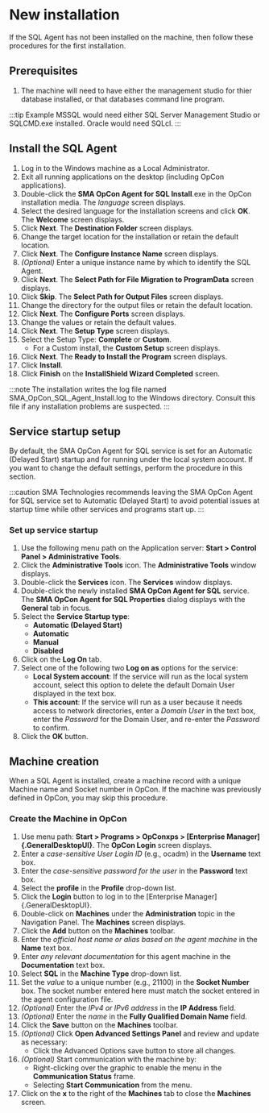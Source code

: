 # New installation

If the SQL Agent has not been installed on the machine, then follow these procedures for the first
installation.

## Prerequisites
1. The machine will need to have either the management studio for thier database installed, or that databases command line program.  

:::tip Example
MSSQL would need either SQL Server Management Studio or SQLCMD.exe installed.
Oracle would need SQLcl.
:::

## Install the SQL Agent

1. Log in to the Windows machine as a Local Administrator.
2. Exit all running applications on the desktop (including OpCon applications).
3. Double-click the **SMA OpCon Agent for SQL Install**.exe in the OpCon installation media. The *language* screen displays.
4. Select the desired language for the installation screens and click **OK**. The **Welcome** screen displays.
5. Click **Next**. The **Destination Folder** screen displays.
6. Change the target location for the installation or retain the default location.
7. Click **Next**. The **Configure Instance Name** screen displays.
8. *(Optional)* Enter a unique instance name by which to identify the SQL Agent.
9. Click **Next**. The **Select Path for File Migration to ProgramData** screen displays.
10. Click **Skip**. The **Select Path for Output Files** screen displays.
11. Change the directory for the output files or retain the default location.
12. Click **Next**. The **Configure Ports** screen displays.
13. Change the values or retain the default values.
14. Click **Next**. The **Setup Type** screen displays.
15. Select the Setup Type: **Complete** or **Custom**.
    - For a Custom install, the **Custom Setup** screen displays.
16. Click **Next**. The **Ready to Install the Program** screen displays.
17. Click **Install**.
18. Click **Finish** on the **InstallShield Wizard Completed** screen.

:::note
The installation writes the log file named SMA_OpCon_SQL_Agent_Install.log to the Windows directory. Consult this file if any installation problems are suspected.
:::

## Service startup setup

By default, the SMA OpCon Agent for SQL service is set for an Automatic (Delayed Start) startup and for running under the local system account. If you want to change the default settings, perform the procedure in this section.

:::caution
SMA Technologies recommends leaving the SMA OpCon Agent for SQL service set to Automatic (Delayed Start) to avoid potential issues at startup time while other services and programs start up.
:::

### Set up service startup

1. Use the following menu path on the Application server: **Start \> Control Panel \> Administrative Tools**.
2. Click the **Administrative Tools** icon. The **Administrative Tools** window displays.
3. Double-click the **Services** icon. The **Services** window displays.
4. Double-click the newly installed **SMA OpCon Agent for SQL** service. The **SMA OpCon Agent for SQL Properties** dialog displays with the **General** tab in focus.
5. Select the **Service Startup type**:
    - **Automatic (Delayed Start)**
    - **Automatic**
    - **Manual**
    - **Disabled**
6. Click on the **Log On** tab.
7. Select one of the following two **Log on as** options for the service:
    - **Local System account**: If the service will run as the local system account, select this option to delete the default Domain User displayed in the text box.
    - **This account**: If the service will run as a user because it needs access to network directories, enter a *Domain User* in the text box, enter the *Password* for the Domain User, and re-enter the *Password* to confirm.
8. Click the **OK** button.

## Machine creation

When a SQL Agent is installed, create a machine record with a unique Machine name and Socket number in OpCon. If the machine was previously defined in OpCon, you may skip this procedure.

### Create the Machine in OpCon

1. Use menu path: **Start \> Programs \> OpConxps \> [Enterprise Manager]{.GeneralDesktopUI}**. The **OpCon Login** screen displays.
2. Enter a *case-sensitive User Login ID* (e.g., ocadm) in the **Username** text box.
3. Enter the *case-sensitive password for the user* in the **Password** text box.
4. Select the **profile** in the **Profile** drop-down list.
5. Click the **Login** button to log in to the [Enterprise Manager]{.GeneralDesktopUI}.
6. Double-click on **Machines** under the **Administration** topic in the Navigation Panel. The **Machines** screen displays.
7. Click the **Add** button on the **Machines** toolbar.
8. Enter the *official host name or alias based on the agent machine* in the **Name** text box.
9. Enter *any relevant documentation* for this agent machine in the **Documentation** text box.
10. Select **SQL** in the **Machine Type** drop-down list.
11. Set the *value* to a unique number (e.g., 21100) in the **Socket Number** box. The socket number entered here must match the socket entered in the agent configuration file.
12. *(Optional)* Enter the *IPv4 or IPv6 address* in the **IP Address** field.
13. *(Optional)* Enter the *name* in the **Fully Qualified Domain Name** field.
14. Click the **Save** button on the **Machines** toolbar.
15. *(Optional)* Click **Open Advanced Settings Panel** and review and update as necessary:
    - Click the Advanced Options save button to store all changes.
16. *(Optional)* Start communication with the machine by:
    - Right-clicking over the graphic to enable the menu in the **Communication Status** frame.
    - Selecting **Start Communication** from the menu.
17. Click on the **x** to the right of the **Machines** tab to close the **Machines** screen.
